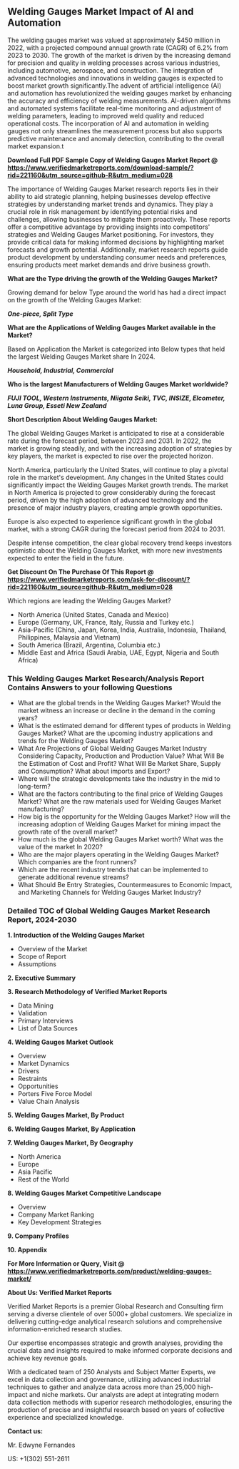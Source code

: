 <h2>Welding Gauges Market Impact of AI and Automation</h2>The welding gauges market was valued at approximately $450 million in 2022, with a projected compound annual growth rate (CAGR) of 6.2% from 2023 to 2030. The growth of the market is driven by the increasing demand for precision and quality in welding processes across various industries, including automotive, aerospace, and construction. The integration of advanced technologies and innovations in welding gauges is expected to boost market growth significantly.The advent of artificial intelligence (AI) and automation has revolutionized the welding gauges market by enhancing the accuracy and efficiency of welding measurements. AI-driven algorithms and automated systems facilitate real-time monitoring and adjustment of welding parameters, leading to improved weld quality and reduced operational costs. The incorporation of AI and automation in welding gauges not only streamlines the measurement process but also supports predictive maintenance and anomaly detection, contributing to the overall market expansion.t</p><p id="" class=""><strong>Download Full PDF Sample Copy of Welding Gauges Market Report @ <a href="https://www.verifiedmarketreports.com/download-sample/?rid=221160&utm_source=github-R&utm_medium=028" target="_blank">https://www.verifiedmarketreports.com/download-sample/?rid=221160&utm_source=github-R&utm_medium=028</a></strong></p><p>The importance of&nbsp;Welding Gauges Market research reports lies in their ability to aid strategic planning, helping businesses develop effective strategies by understanding market trends and dynamics. They play a crucial role in risk management by identifying potential risks and challenges, allowing businesses to mitigate them proactively. These reports offer a competitive advantage by providing insights into competitors' strategies and Welding Gauges Market positioning. For investors, they provide critical data for making informed decisions by highlighting market forecasts and growth potential. Additionally, market research reports guide product development by understanding consumer needs and preferences, ensuring products meet market demands and drive business growth.</p><p><strong>What are the&nbsp;Type driving the growth of the Welding Gauges Market?</strong></p><p id="" class="">Growing demand for below Type around the world has had a direct impact on the growth of the Welding Gauges Market:</p><em><strong>One-piece, Split Type</strong></em></p><strong>What are the&nbsp;Applications&nbsp;of Welding Gauges Market available in the Market?</strong></p><p id="" class="">Based on Application the Market is categorized into Below types that held the largest Welding Gauges Market share In 2024.</p><em><strong>Household, Industrial, Commercial</strong></em></p><strong>Who is the largest Manufacturers of Welding Gauges Market worldwide?</strong></p><p><em><strong>FUJI TOOL, Western Instruments, Niigata Seiki, TVC, INSIZE, Elcometer, Luna Group, Esseti New Zealand</strong></em></p><p id="" class=""><strong>Short Description About Welding Gauges Market:</strong></p><p>The global Welding Gauges Market is anticipated to rise at a considerable rate during the forecast period, between 2023 and 2031. In 2022, the market is growing steadily, and with the increasing adoption of strategies by key players, the market is expected to rise over the projected horizon.</p><p>North America, particularly the United States, will continue to play a pivotal role in the market's development. Any changes in the United States could significantly impact the Welding Gauges Market growth trends. The market in North America is projected to grow considerably during the forecast period, driven by the high adoption of advanced technology and the presence of major industry players, creating ample growth opportunities.</p><p>Europe is also expected to experience significant growth in the global market, with a strong CAGR during the forecast period from 2024 to 2031.</p><p>Despite intense competition, the clear global recovery trend keeps investors optimistic about the Welding Gauges Market, with more new investments expected to enter the field in the future.</p><p id="" class=""><strong>Get Discount On The Purchase Of This Report @ <a href="https://www.verifiedmarketreports.com/ask-for-discount/?rid=221160&utm_source=github-R&utm_medium=028" target="_blank">https://www.verifiedmarketreports.com/ask-for-discount/?rid=221160&utm_source=github-R&utm_medium=028</a></strong></p>Which regions are leading the Welding Gauges Market?</p><ul><li>North America (United States, Canada and Mexico)</li><li>Europe (Germany, UK, France, Italy, Russia and Turkey etc.)</li><li>Asia-Pacific (China, Japan, Korea, India, Australia, Indonesia, Thailand, Philippines, Malaysia and Vietnam)</li><li>South America (Brazil, Argentina, Columbia etc.)</li><li>Middle East and Africa (Saudi Arabia, UAE, Egypt, Nigeria and South Africa)</li></ul><h3 id="" class="">This Welding Gauges Market Research/Analysis Report Contains Answers to your following Questions</h3><ul><li>What are the global trends in the Welding Gauges Market? Would the market witness an increase or decline in the demand in the coming years?</li><li>What is the estimated demand for different types of products in Welding Gauges Market? What are the upcoming industry applications and trends for the Welding Gauges Market?</li><li>What Are Projections of Global Welding Gauges Market Industry Considering Capacity, Production and Production Value? What Will Be the Estimation of Cost and Profit? What Will Be Market Share, Supply and Consumption? What about imports and Export?</li><li>Where will the strategic developments take the industry in the mid to long-term?</li><li>What are the factors contributing to the final price of Welding Gauges Market? What are the raw materials used for Welding Gauges Market manufacturing?</li><li>How big is the opportunity for the Welding Gauges Market? How will the increasing adoption of Welding Gauges Market for mining impact the growth rate of the overall market?</li><li>How much is the global Welding Gauges Market worth? What was the value of the market In 2020?</li><li>Who are the major players operating in the Welding Gauges Market? Which companies are the front runners?</li><li>Which are the recent industry trends that can be implemented to generate additional revenue streams?</li><li>What Should Be Entry Strategies, Countermeasures to Economic Impact, and Marketing Channels for Welding Gauges Market Industry?</li></ul><h3 id="" class="">Detailed TOC of Global Welding Gauges Market Research Report, 2024-2030</h3><p id="" class=""><strong>1. Introduction of the Welding Gauges Market</strong></p><ul><li>Overview of the Market</li><li>Scope of Report</li><li>Assumptions</li></ul><p id="" class=""><strong>2. Executive Summary</strong></p><p id="" class=""><strong>3. Research Methodology of Verified Market Reports</strong></p><ul><li>Data Mining</li><li>Validation</li><li>Primary Interviews</li><li>List of Data Sources</li></ul><p id="" class=""><strong>4. Welding Gauges Market Outlook</strong></p><ul><li>Overview</li><li>Market Dynamics</li><li>Drivers</li><li>Restraints</li><li>Opportunities</li><li>Porters Five Force Model</li><li>Value Chain Analysis</li></ul><p id="" class=""><strong>5. Welding Gauges Market, By Product</strong></p><p id="" class=""><strong>6. Welding Gauges Market, By Application</strong></p><p id="" class=""><strong>7. Welding Gauges Market, By Geography</strong></p><ul><li>North America</li><li>Europe</li><li>Asia Pacific</li><li>Rest of the World</li></ul><p id="" class=""><strong>8. Welding Gauges Market Competitive Landscape</strong></p><ul><li>Overview</li><li>Company Market Ranking</li><li>Key Development Strategies</li></ul><p id="" class=""><strong>9. Company Profiles</strong></p><p id="" class=""><strong>10. Appendix</strong></p><p id="" class=""><strong>For More Information or Query, Visit @ <a href="https://www.verifiedmarketreports.com/product/welding-gauges-market/" target="_blank">https://www.verifiedmarketreports.com/product/welding-gauges-market/</a></strong></p><p id="" class=""><strong>About Us: Verified Market Reports</strong></p><p id="" class="">Verified Market Reports is a premier Global Research and Consulting firm serving a diverse clientele of over 5000+ global customers. We specialize in delivering cutting-edge analytical research solutions and comprehensive information-enriched research studies.</p><p id="" class="">Our expertise encompasses strategic and growth analyses, providing the crucial data and insights required to make informed corporate decisions and achieve key revenue goals.</p><p id="" class="">With a dedicated team of 250 Analysts and Subject Matter Experts, we excel in data collection and governance, utilizing advanced industrial techniques to gather and analyze data across more than 25,000 high-impact and niche markets. Our analysts are adept at integrating modern data collection methods with superior research methodologies, ensuring the production of precise and insightful research based on years of collective experience and specialized knowledge.</p><p id="" class=""><strong>Contact us:</strong></p><p id="" class="">Mr. Edwyne Fernandes</p><p id="" class="">US: +1(302) 551-2611</p>